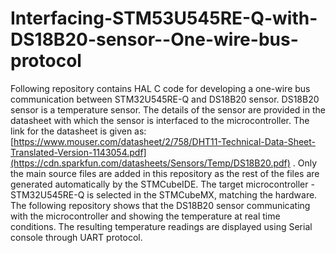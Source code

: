 # Interfacing-STM53U545RE-Q-with-DS18B20-sensor--One-wire-bus-protocol
Following repository contains HAL C code for developing a one-wire bus communication between STM32U545RE-Q and DS18B20 sensor.
DS18B20 sensor is a temperature sensor. The details of the sensor are provided in the datasheet with which the sensor is interfaced to the microcontroller. The link for the datasheet is given as:
[https://www.mouser.com/datasheet/2/758/DHT11-Technical-Data-Sheet-Translated-Version-1143054.pdf](https://cdn.sparkfun.com/datasheets/Sensors/Temp/DS18B20.pdf)
. Only the main source files are added in this repository as the rest of the files are generated automatically by the STMCubeIDE.
The target microcontroller - STM32U545RE-Q is selected in the STMCubeMX, matching the hardware.
The following repository shows that the DS18B20 sensor communicating with the microcontroller and showing the temperature at real time conditions.
The resulting temperature readings are displayed using Serial console through UART protocol.
